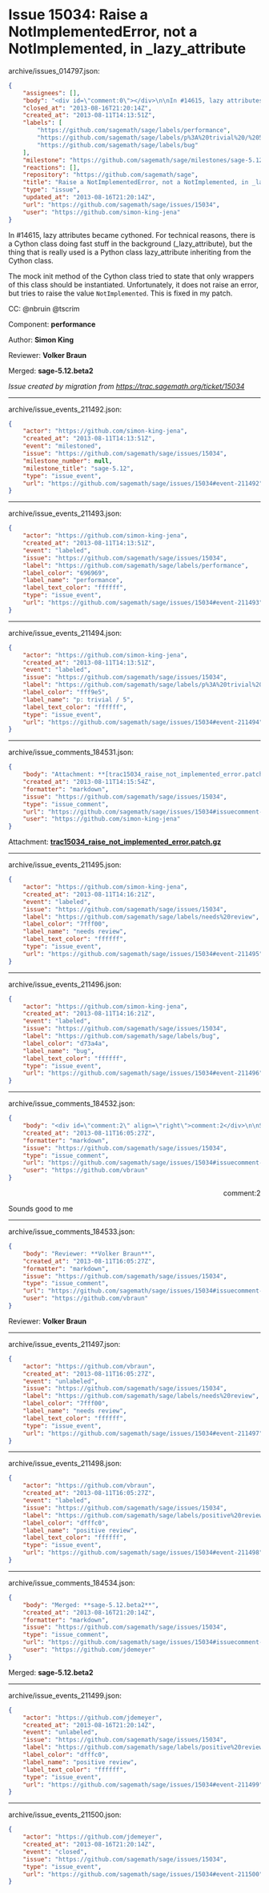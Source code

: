 # Issue 15034: Raise a NotImplementedError, not a NotImplemented, in _lazy_attribute

archive/issues_014797.json:
```json
{
    "assignees": [],
    "body": "<div id=\"comment:0\"></div>\n\nIn #14615, lazy attributes became cythoned. For technical reasons, there is a Cython class doing fast stuff in the background (_lazy_attribute), but the thing that is really used is a Python class lazy_attribute inheriting from the Cython class.\n\nThe mock init method of the Cython class tried to state that only wrappers of this class should be instantiated. Unfortunately, it does not raise an error, but tries to raise the value `NotImplemented`. This is fixed in my patch.\n\nCC:  @nbruin @tscrim\n\nComponent: **performance**\n\nAuthor: **Simon King**\n\nReviewer: **Volker Braun**\n\nMerged: **sage-5.12.beta2**\n\n_Issue created by migration from https://trac.sagemath.org/ticket/15034_\n\n",
    "closed_at": "2013-08-16T21:20:14Z",
    "created_at": "2013-08-11T14:13:51Z",
    "labels": [
        "https://github.com/sagemath/sage/labels/performance",
        "https://github.com/sagemath/sage/labels/p%3A%20trivial%20/%205",
        "https://github.com/sagemath/sage/labels/bug"
    ],
    "milestone": "https://github.com/sagemath/sage/milestones/sage-5.12",
    "reactions": [],
    "repository": "https://github.com/sagemath/sage",
    "title": "Raise a NotImplementedError, not a NotImplemented, in _lazy_attribute",
    "type": "issue",
    "updated_at": "2013-08-16T21:20:14Z",
    "url": "https://github.com/sagemath/sage/issues/15034",
    "user": "https://github.com/simon-king-jena"
}
```
<div id="comment:0"></div>

In #14615, lazy attributes became cythoned. For technical reasons, there is a Cython class doing fast stuff in the background (_lazy_attribute), but the thing that is really used is a Python class lazy_attribute inheriting from the Cython class.

The mock init method of the Cython class tried to state that only wrappers of this class should be instantiated. Unfortunately, it does not raise an error, but tries to raise the value `NotImplemented`. This is fixed in my patch.

CC:  @nbruin @tscrim

Component: **performance**

Author: **Simon King**

Reviewer: **Volker Braun**

Merged: **sage-5.12.beta2**

_Issue created by migration from https://trac.sagemath.org/ticket/15034_





---

archive/issue_events_211492.json:
```json
{
    "actor": "https://github.com/simon-king-jena",
    "created_at": "2013-08-11T14:13:51Z",
    "event": "milestoned",
    "issue": "https://github.com/sagemath/sage/issues/15034",
    "milestone_number": null,
    "milestone_title": "sage-5.12",
    "type": "issue_event",
    "url": "https://github.com/sagemath/sage/issues/15034#event-211492"
}
```



---

archive/issue_events_211493.json:
```json
{
    "actor": "https://github.com/simon-king-jena",
    "created_at": "2013-08-11T14:13:51Z",
    "event": "labeled",
    "issue": "https://github.com/sagemath/sage/issues/15034",
    "label": "https://github.com/sagemath/sage/labels/performance",
    "label_color": "696969",
    "label_name": "performance",
    "label_text_color": "ffffff",
    "type": "issue_event",
    "url": "https://github.com/sagemath/sage/issues/15034#event-211493"
}
```



---

archive/issue_events_211494.json:
```json
{
    "actor": "https://github.com/simon-king-jena",
    "created_at": "2013-08-11T14:13:51Z",
    "event": "labeled",
    "issue": "https://github.com/sagemath/sage/issues/15034",
    "label": "https://github.com/sagemath/sage/labels/p%3A%20trivial%20/%205",
    "label_color": "fff9e5",
    "label_name": "p: trivial / 5",
    "label_text_color": "ffffff",
    "type": "issue_event",
    "url": "https://github.com/sagemath/sage/issues/15034#event-211494"
}
```



---

archive/issue_comments_184531.json:
```json
{
    "body": "Attachment: **[trac15034_raise_not_implemented_error.patch.gz](https://github.com/sagemath/sage/files/ticket15034/trac15034_raise_not_implemented_error.patch.gz)**",
    "created_at": "2013-08-11T14:15:54Z",
    "formatter": "markdown",
    "issue": "https://github.com/sagemath/sage/issues/15034",
    "type": "issue_comment",
    "url": "https://github.com/sagemath/sage/issues/15034#issuecomment-184531",
    "user": "https://github.com/simon-king-jena"
}
```

Attachment: **[trac15034_raise_not_implemented_error.patch.gz](https://github.com/sagemath/sage/files/ticket15034/trac15034_raise_not_implemented_error.patch.gz)**



---

archive/issue_events_211495.json:
```json
{
    "actor": "https://github.com/simon-king-jena",
    "created_at": "2013-08-11T14:16:21Z",
    "event": "labeled",
    "issue": "https://github.com/sagemath/sage/issues/15034",
    "label": "https://github.com/sagemath/sage/labels/needs%20review",
    "label_color": "7fff00",
    "label_name": "needs review",
    "label_text_color": "ffffff",
    "type": "issue_event",
    "url": "https://github.com/sagemath/sage/issues/15034#event-211495"
}
```



---

archive/issue_events_211496.json:
```json
{
    "actor": "https://github.com/simon-king-jena",
    "created_at": "2013-08-11T14:16:21Z",
    "event": "labeled",
    "issue": "https://github.com/sagemath/sage/issues/15034",
    "label": "https://github.com/sagemath/sage/labels/bug",
    "label_color": "d73a4a",
    "label_name": "bug",
    "label_text_color": "ffffff",
    "type": "issue_event",
    "url": "https://github.com/sagemath/sage/issues/15034#event-211496"
}
```



---

archive/issue_comments_184532.json:
```json
{
    "body": "<div id=\"comment:2\" align=\"right\">comment:2</div>\n\nSounds good to me",
    "created_at": "2013-08-11T16:05:27Z",
    "formatter": "markdown",
    "issue": "https://github.com/sagemath/sage/issues/15034",
    "type": "issue_comment",
    "url": "https://github.com/sagemath/sage/issues/15034#issuecomment-184532",
    "user": "https://github.com/vbraun"
}
```

<div id="comment:2" align="right">comment:2</div>

Sounds good to me



---

archive/issue_comments_184533.json:
```json
{
    "body": "Reviewer: **Volker Braun**",
    "created_at": "2013-08-11T16:05:27Z",
    "formatter": "markdown",
    "issue": "https://github.com/sagemath/sage/issues/15034",
    "type": "issue_comment",
    "url": "https://github.com/sagemath/sage/issues/15034#issuecomment-184533",
    "user": "https://github.com/vbraun"
}
```

Reviewer: **Volker Braun**



---

archive/issue_events_211497.json:
```json
{
    "actor": "https://github.com/vbraun",
    "created_at": "2013-08-11T16:05:27Z",
    "event": "unlabeled",
    "issue": "https://github.com/sagemath/sage/issues/15034",
    "label": "https://github.com/sagemath/sage/labels/needs%20review",
    "label_color": "7fff00",
    "label_name": "needs review",
    "label_text_color": "ffffff",
    "type": "issue_event",
    "url": "https://github.com/sagemath/sage/issues/15034#event-211497"
}
```



---

archive/issue_events_211498.json:
```json
{
    "actor": "https://github.com/vbraun",
    "created_at": "2013-08-11T16:05:27Z",
    "event": "labeled",
    "issue": "https://github.com/sagemath/sage/issues/15034",
    "label": "https://github.com/sagemath/sage/labels/positive%20review",
    "label_color": "dfffc0",
    "label_name": "positive review",
    "label_text_color": "ffffff",
    "type": "issue_event",
    "url": "https://github.com/sagemath/sage/issues/15034#event-211498"
}
```



---

archive/issue_comments_184534.json:
```json
{
    "body": "Merged: **sage-5.12.beta2**",
    "created_at": "2013-08-16T21:20:14Z",
    "formatter": "markdown",
    "issue": "https://github.com/sagemath/sage/issues/15034",
    "type": "issue_comment",
    "url": "https://github.com/sagemath/sage/issues/15034#issuecomment-184534",
    "user": "https://github.com/jdemeyer"
}
```

Merged: **sage-5.12.beta2**



---

archive/issue_events_211499.json:
```json
{
    "actor": "https://github.com/jdemeyer",
    "created_at": "2013-08-16T21:20:14Z",
    "event": "unlabeled",
    "issue": "https://github.com/sagemath/sage/issues/15034",
    "label": "https://github.com/sagemath/sage/labels/positive%20review",
    "label_color": "dfffc0",
    "label_name": "positive review",
    "label_text_color": "ffffff",
    "type": "issue_event",
    "url": "https://github.com/sagemath/sage/issues/15034#event-211499"
}
```



---

archive/issue_events_211500.json:
```json
{
    "actor": "https://github.com/jdemeyer",
    "created_at": "2013-08-16T21:20:14Z",
    "event": "closed",
    "issue": "https://github.com/sagemath/sage/issues/15034",
    "type": "issue_event",
    "url": "https://github.com/sagemath/sage/issues/15034#event-211500"
}
```
